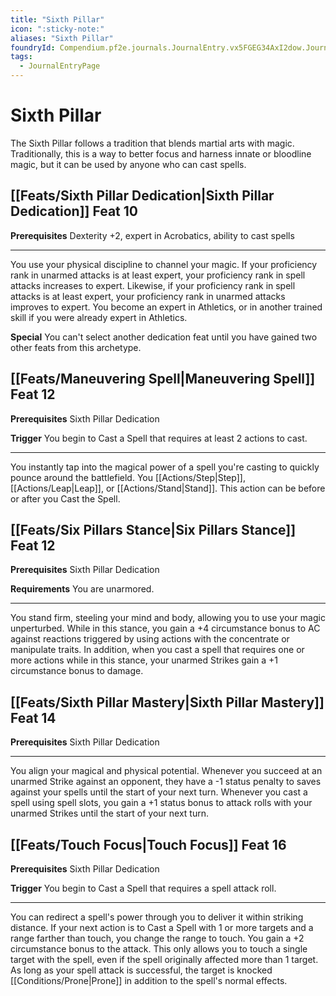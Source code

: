 ```yaml
---
title: "Sixth Pillar"
icon: ":sticky-note:"
aliases: "Sixth Pillar"
foundryId: Compendium.pf2e.journals.JournalEntry.vx5FGEG34AxI2dow.JournalEntryPage.F5gBiVGbS8YSgPSI
tags:
  - JournalEntryPage
---
```


# Sixth Pillar
The Sixth Pillar follows a tradition that blends martial arts with magic. Traditionally, this is a way to better focus and harness innate or bloodline magic, but it can be used by anyone who can cast spells.

## [[Feats/Sixth Pillar Dedication|Sixth Pillar Dedication]] Feat 10

**Prerequisites** Dexterity +2, expert in Acrobatics, ability to cast spells

* * *

You use your physical discipline to channel your magic. If your proficiency rank in unarmed attacks is at least expert, your proficiency rank in spell attacks increases to expert. Likewise, if your proficiency rank in spell attacks is at least expert, your proficiency rank in unarmed attacks improves to expert. You become an expert in Athletics, or in another trained skill if you were already expert in Athletics.

**Special** You can't select another dedication feat until you have gained two other feats from this archetype.

## [[Feats/Maneuvering Spell|Maneuvering Spell]] Feat 12

**Prerequisites** Sixth Pillar Dedication

**Trigger** You begin to Cast a Spell that requires at least 2 actions to cast.

* * *

You instantly tap into the magical power of a spell you're casting to quickly pounce around the battlefield. You [[Actions/Step|Step]], [[Actions/Leap|Leap]], or [[Actions/Stand|Stand]]. This action can be before or after you Cast the Spell.

## [[Feats/Six Pillars Stance|Six Pillars Stance]] Feat 12

**Prerequisites** Sixth Pillar Dedication

**Requirements** You are unarmored.

* * *

You stand firm, steeling your mind and body, allowing you to use your magic unperturbed. While in this stance, you gain a +4 circumstance bonus to AC against reactions triggered by using actions with the concentrate or manipulate traits. In addition, when you cast a spell that requires one or more actions while in this stance, your unarmed Strikes gain a +1 circumstance bonus to damage.

## [[Feats/Sixth Pillar Mastery|Sixth Pillar Mastery]] Feat 14

**Prerequisites** Sixth Pillar Dedication

* * *

You align your magical and physical potential. Whenever you succeed at an unarmed Strike against an opponent, they have a -1 status penalty to saves against your spells until the start of your next turn. Whenever you cast a spell using spell slots, you gain a +1 status bonus to attack rolls with your unarmed Strikes until the start of your next turn.

## [[Feats/Touch Focus|Touch Focus]] Feat 16

**Prerequisites** Sixth Pillar Dedication

**Trigger** You begin to Cast a Spell that requires a spell attack roll.

* * *

You can redirect a spell's power through you to deliver it within striking distance. If your next action is to Cast a Spell with 1 or more targets and a range farther than touch, you change the range to touch. You gain a +2 circumstance bonus to the attack. This only allows you to touch a single target with the spell, even if the spell originally affected more than 1 target. As long as your spell attack is successful, the target is knocked [[Conditions/Prone|Prone]] in addition to the spell's normal effects.